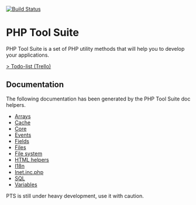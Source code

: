 [![Build Status](https://travis-ci.org/robinouu/php-tool-suite.svg?branch=master)](https://travis-ci.org/robinouu/php-tool-suite)<h1>PHP Tool Suite</h1><p>PHP Tool Suite is a set of PHP utility methods that will help you to develop your applications.</p><p><a href="https://trello.com/b/Y6S5C0kd/php-tool-suite">&gt; Todo-list (Trello)</a></p><h2>Documentation</h2><p>The following documentation has been generated by the PHP Tool Suite doc helpers.</p><ul ><li>[Arrays](https://github.com/robinouu/php-tool-suite/wiki/Arrays)</li><li>[Cache](https://github.com/robinouu/php-tool-suite/wiki/Cache)</li><li>[Core](https://github.com/robinouu/php-tool-suite/wiki/Core)</li><li>[Events](https://github.com/robinouu/php-tool-suite/wiki/Events)</li><li>[Fields](https://github.com/robinouu/php-tool-suite/wiki/Fields)</li><li>[Files](https://github.com/robinouu/php-tool-suite/wiki/Files)</li><li>[File system](https://github.com/robinouu/php-tool-suite/wiki/File-system)</li><li>[HTML helpers](https://github.com/robinouu/php-tool-suite/wiki/HTML-helpers)</li><li>[I18n](https://github.com/robinouu/php-tool-suite/wiki/I18n)</li><li>[Inet.inc.php](https://github.com/robinouu/php-tool-suite/wiki/Inet-inc-php)</li><li>[SQL](https://github.com/robinouu/php-tool-suite/wiki/SQL)</li><li>[Variables](https://github.com/robinouu/php-tool-suite/wiki/Variables)</li></ul><p>PTS is still under heavy development, use it with caution.</p>
